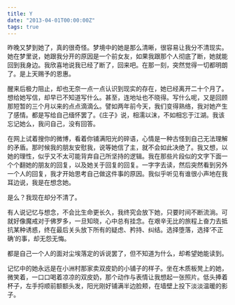 ```yaml
---
title: Y
date: "2013-04-01T00:00:00Z"
tags: true
---
```


昨晚又梦到她了，真的很奇怪。梦境中的她是那么清晰，很容易让我分不清现实。她在梦里说，她跟我分开的原因是一个前女友，如果我跟那个人彻底了断，她就能回到我身边。我欣喜地说我已经了断了，回来吧。在那一刻，突然觉得一切都明朗了。是上天赐予的恩惠。

醒来后极力阻止，却也无奈一点一点认识到现实的存在，她已经离开二十个月了。想给她写信，却早已不知道写什么。甚至，连地址也不晓得。写什么呢，又是回顾那短暂的三个月以来的点点滴滴么。譬如两年前今天，我们变得熟络，我对她产生了感情。都是写给自己缅怀罢了。《庄子》说，相濡以沫，不如相忘于江湖。我该忘记她么，我问自己，没有回答。

在网上试着搜你的微博，看着你铺满阳光的碎语，心情是一种古怪到自己无法理解的矛盾。那时候我的朋友安慰我，说等她信了主，就不会如此决绝了。我又想，以她的理性，似乎又不太可能背弃自己所坚持的逻辑。我在那些片段似的文字下面一个个翻她的朋友的回复，以及她关于回复的回复。一字字去读，然后突然看到另外一个人的回复，我才开始思考自己做这件事的原因。我似乎听见有谁很小声地在我耳边说，我是在想念她。

是么？我现在却分不清了。

有人说记忆与想念，不会比生命更长久，我终究会放下她，只要时间不断流淌。可就好像魔戒对于佛罗多，一旦知晓，心中总有挂念。在艰辛无比的旅程上奋力去抵抗某种诱惑，终在最后关头放下所有的疑虑、矜持、纠结。选择堕落，选择‘不正确’的事，却无怨无悔。

都是自己一个人的面对尘埃落定的诉说罢了，但不知道为什么，却希望她能读到。

记忆中的她永远是在小洲村那家卖双皮奶的小铺子的样子。坐在木质板凳上的她，微笑着，一口口喝着凉凉的双皮奶，那个动作与表情让我想起一张照片。低头捧着杯子，左手捋顺前额额头发，阳光刚好铺满半边脸颊，在墙壁上投下淡淡温暖的影子。
